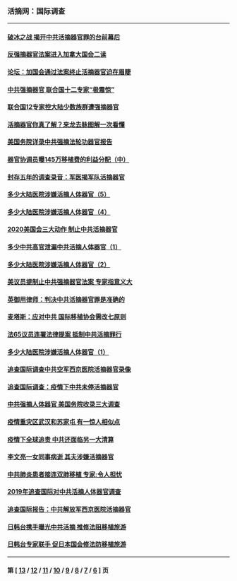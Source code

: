### 活摘网：国际调查
---
#### [破冰之战 揭开中共活摘器官罪的台前幕后](../../pages/nf5947/n13082457.md?07190430) 
#### [反强摘器官法案进入加拿大国会二读](../../pages/nf5947/n13033450.md?07190430) 
#### [论坛：加国会通过法案终止活摘器官迫在眉睫](../../pages/nf5947/n13029839.md?07190430) 
#### [中共强摘器官 联合国十二专家“极震惊”](../../pages/nf5947/n13024313.md?07190430) 
#### [联合国12专家控大陆少数族群遭强摘器官](../../pages/nf5947/n13023877.md?07190430) 
#### [活摘器官你真了解？来龙去脉图解一次看懂](../../pages/nf5947/n13013820.md?07190430) 
#### [美国务院详录中共强摘法轮功器官报告](../../pages/nf5947/n12944519.md?07190430) 
#### [器官协调员曝145万移植费的利益分配（中）](../../pages/nf5947/n12894547.md?07190430) 
#### [封存五年的调查录音：军医揭军队活摘器官](../../pages/nf5947/n12798692.md?07190430) 
#### [多少大陆医院涉嫌活摘人体器官（5）](../../pages/nf5947/n12768383.md?07190430) 
#### [多少大陆医院涉嫌活摘人体器官（4）](../../pages/nf5947/n12664434.md?07190430) 
#### [2020美国会三大动作 制止中共活摘器官](../../pages/nf5947/n12682004.md?07190430) 
#### [多少中共高官泄漏中共活摘人体器官（1）](../../pages/nf5947/n12671234.md?07190430) 
#### [多少大陆医院涉嫌活摘人体器官（2）](../../pages/nf5947/n12655589.md?07190430) 
#### [美议员提制止中共强摘器官法案 专家指意义大](../../pages/nf5947/n12630561.md?07190430) 
#### [英御用律师：判决中共活摘器官罪是准确的](../../pages/nf5947/n12580740.md?07190430) 
#### [麦塔斯：应对中共 国际移植协会需改七原则](../../pages/nf5947/n12514711.md?07190430) 
#### [法65议员连署法律提案 抵制中共活摘罪行](../../pages/nf5947/n12437047.md?07190430) 
#### [多少大陆医院涉嫌活摘人体器官（1）](../../pages/nf5947/n12414284.md?07190430) 
#### [追查国际调查中共空军西京医院活摘器官录像](../../pages/nf5947/n12348837.md?07190430) 
#### [追查国际调查：疫情下中共未停活摘器官](../../pages/nf5947/n12273415.md?07190430) 
#### [中共强摘人体器官 美国务院收录三大调查](../../pages/nf5947/n12181488.md?07190430) 
#### [疫情重灾区武汉和苏家屯 有一惊人相似点](../../pages/nf5947/n12150824.md?07190430) 
#### [疫情下全球追责 中共还面临另一大清算](../../pages/nf5947/n12070397.md?07190430) 
#### [李文亮一女同事病逝 其夫涉嫌活摘器官](../../pages/nf5947/n11957882.md?07190430) 
#### [中共肺炎患者接连双肺移植 专家:令人担忧](../../pages/nf5947/n11945516.md?07190430) 
#### [2019年追查国际对中共活摘人体器官调查](../../pages/nf5947/n11917733.md?07190430) 
#### [追查国际报告：中共解放军西京医院活摘器官](../../pages/nf5947/n11838359.md?07190430) 
#### [日韩台携手曝光中共活摘 推修法阻移植旅游](../../pages/nf5947/n11712046.md?07190430) 
#### [日韩台专家联手 促日本国会修法防移植旅游](../../pages/nf5947/n11708887.md?07190430) 

---
#### 第 [ [13](./13.md?07190430) / [12](./12.md?07190430) / [11](./11.md?07190430) / [10](./10.md?07190430) / [9](./9.md?07190430) / [8](./8.md?07190430) / [7](./7.md?07190430) / [6](./6.md?07190430) ] 页
